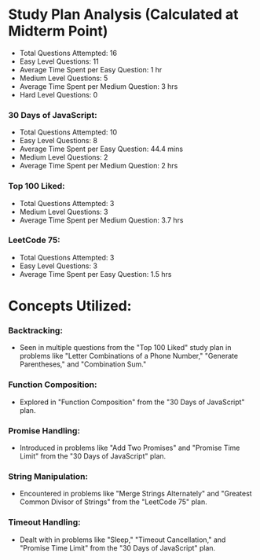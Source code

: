 # Study Plan Analysis (Calculated at Midterm Point)

- Total Questions Attempted: 16
- Easy Level Questions: 11
- Average Time Spent per Easy Question: 1 hr
- Medium Level Questions: 5
- Average Time Spent per Medium Question: 3 hrs
- Hard Level Questions: 0


### 30 Days of JavaScript:

- Total Questions Attempted: 10
- Easy Level Questions: 8
- Average Time Spent per Easy Question: 44.4 mins
- Medium Level Questions: 2
- Average Time Spent per Medium Question: 2 hrs

### Top 100 Liked:

- Total Questions Attempted: 3
- Medium Level Questions: 3
- Average Time Spent per Medium Question: 3.7 hrs

### LeetCode 75:

- Total Questions Attempted: 3
- Easy Level Questions: 3
- Average Time Spent per Easy Question: 1.5 hrs

# Concepts Utilized:

### Backtracking:

- Seen in multiple questions from the "Top 100 Liked" study plan in problems like "Letter Combinations of a Phone Number," "Generate Parentheses," and "Combination Sum."
  
### Function Composition:

- Explored in "Function Composition" from the "30 Days of JavaScript" plan.

### Promise Handling:

- Introduced in problems like "Add Two Promises" and "Promise Time Limit" from the "30 Days of JavaScript" plan.
  
### String Manipulation:

- Encountered in problems like "Merge Strings Alternately" and "Greatest Common Divisor of Strings" from the "LeetCode 75" plan.

### Timeout Handling:

- Dealt with in problems like "Sleep," "Timeout Cancellation," and "Promise Time Limit" from the "30 Days of JavaScript" plan.